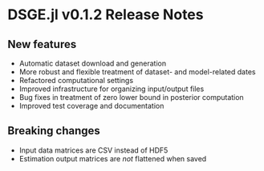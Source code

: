 # DSGE.jl v0.1.2 Release Notes

## New features

- Automatic dataset download and generation
- More robust and flexible treatment of dataset- and model-related dates
- Refactored computational settings
- Improved infrastructure for organizing input/output files
- Bug fixes in treatment of zero lower bound in posterior computation
- Improved test coverage and documentation

## Breaking changes

- Input data matrices are CSV instead of HDF5
- Estimation output matrices are *not* flattened when saved
